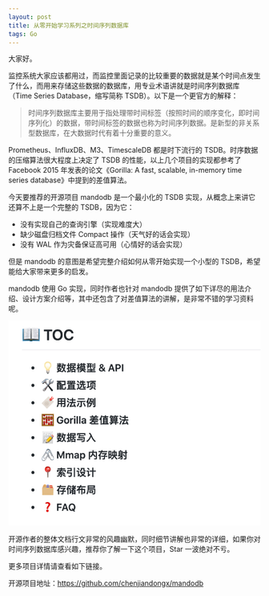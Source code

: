 ```yaml
---
layout: post
title: 从零开始学习系列之时间序列数据库
tags: Go
---
```


大家好。

监控系统大家应该都用过，而监控里面记录的比较重要的数据就是某个时间点发生了什么，而用来存储这些数据的数据库，用专业术语讲就是时间序列数据库（Time Series Database，缩写简称 TSDB）。以下是一个更官方的解释：

> 时间序列数据库主要用于指处理带时间标签（按照时间的顺序变化，即时间序列化）的数据，带时间标签的数据也称为时间序列数据。是新型的非关系型数据库，在大数据时代有着十分重要的意义。

Prometheus、InfluxDB、M3、TimescaleDB 都是时下流行的 TSDB。时序数据的压缩算法很大程度上决定了 TSDB 的性能，以上几个项目的实现都参考了 Facebook 2015 年发表的论文《Gorilla: A fast, scalable, in-memory time series database》中提到的差值算法。

今天要推荐的开源项目 mandodb 是一个最小化的 TSDB 实现，从概念上来讲它还算不上是一个完整的 TSDB，因为它：

- 没有实现自己的查询引擎（实现难度大）
- 缺少磁盘归档文件 Compact 操作（天气好的话会实现）
- 没有 WAL 作为灾备保证高可用（心情好的话会实现）

但是 mandodb 的意图是希望完整介绍如何从零开始实现一个小型的 TSDB，希望能给大家带来更多的启发。

mandodb 使用 Go 实现，同时作者也针对 mandodb 提供了如下详尽的用法介绍、设计方案介绍等，其中还包含了对差值算法的讲解，是非常不错的学习资料呢。

![image-20210808211425086](https://raw.githubusercontent.com/ZhuPeng/pic/master/images/compress_image-20210808211425086.png)

开源作者的整体文档行文非常的风趣幽默，同时细节讲解也非常的详细，如果你对时间序列数据库感兴趣，推荐你了解一下这个项目，Star 一波绝对不亏。

更多项目详情请查看如下链接。

开源项目地址：https://github.com/chenjiandongx/mandodb
